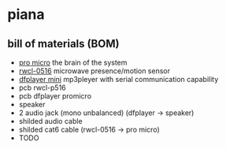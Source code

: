 # piana

## bill of materials (BOM)

- [pro micro]() the brain of the system
- [rwcl-0516]() microwave presence/motion sensor
- [dfplayer mini]() mp3pleyer with serial communication capability
- pcb rwcl-p516
- pcb dfplayer promicro
- speaker
- 2 audio jack (mono unbalanced) (dfplayer -> speaker)
- shilded audio cable
- shilded cat6 cable (rwcl-0516 -> pro micro)
- TODO